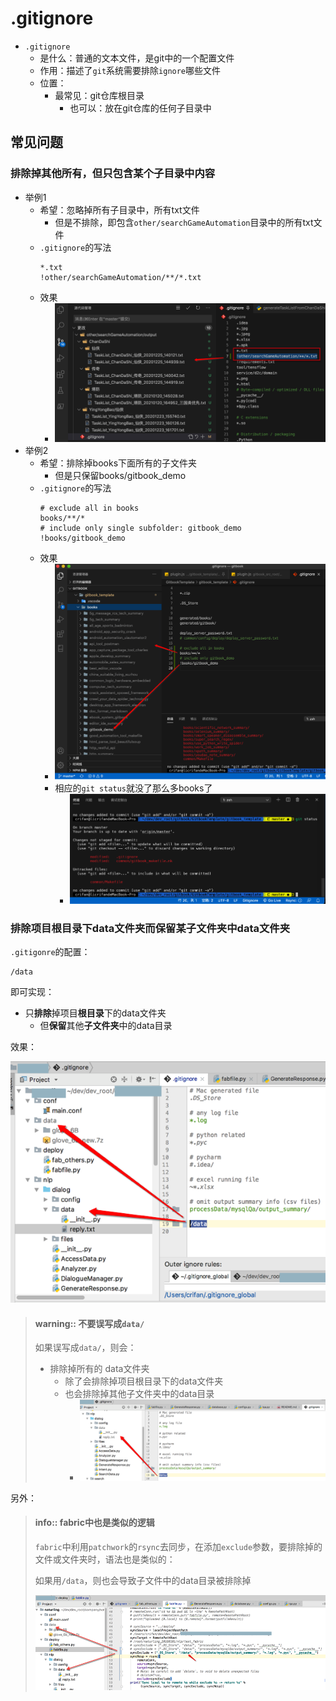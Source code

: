 # .gitignore

* `.gitignore`
  * 是什么：普通的文本文件，是git中的一个配置文件
  * 作用：描述了`git`系统需要排除`ignore`哪些文件
  * 位置：
    * 最常见：git仓库根目录
      * 也可以：放在git仓库的任何子目录中

## 常见问题

### 排除掉其他所有，但只包含某个子目录中内容

* 举例1
  * 希望：忽略掉所有子目录中，所有txt文件
    * 但是不排除，即包含`other/searchGameAutomation`目录中的所有txt文件
  * `.gitignore`的写法
    ```git
    *.txt
    !other/searchGameAutomation/**/*.txt
    ```
  * 效果
    * ![gitigonre_omit_txt_include_some](../assets/img/gitigonre_omit_txt_include_some.png)
* 举例2
  * 希望：排除掉books下面所有的子文件夹
    * 但是只保留books/gitbook_demo
  * `.gitignore`的写法
    ```git
    # exclude all in books
    books/**/*
    # include only single subfolder: gitbook_demo
    !books/gitbook_demo
    ```
  * 效果
    * ![gitigonre_omit_books_include_demo](../assets/img/gitigonre_omit_books_include_demo.png)
    * 相应的`git status`就没了那么多books了
      * ![git_status_no_many_books](../assets/img/git_status_no_many_books.png)

### 排除项目根目录下data文件夹而保留某子文件夹中data文件夹

`.gitigonre`的配置：

```git
/data
```

即可实现：

* 只**排除**掉项目**根目录**下的data文件夹
  * 但**保留**其他**子文件夹**中的data目录

效果：

![git_exclude_root_data](../assets/img/git_exclude_root_data.png)

> #### warning:: 不要误写成`data/`
> 
> 如果误写成`data/`，则会：
> 
> * 排除掉所有的 data文件夹
>   * 除了会排除掉项目根目录下的data文件夹
>   * 也会排除掉其他子文件夹中的data目录
>     * ![sub_data_folder_excluded](../assets/img/sub_data_folder_excluded.png)

另外：

> #### info:: fabric中也是类似的逻辑
> 
> `fabric`中利用`patchwork`的`rsync`去同步，在添加`exclude`参数，要排除掉的文件或文件夹时，语法也是类似的：
> 
> 如果用`/data`，则也会导致子文件中的data目录被排除掉
> 
> ![fabric_sub_data_folder_excluded](../assets/img/fabric_sub_data_folder_excluded.png)
